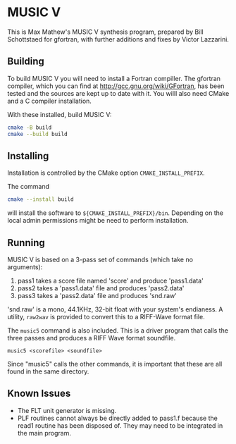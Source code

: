 MUSIC V
=================

This is Max Mathew's MUSIC V synthesis program, prepared by
Bill Schottstaed for gfortran, with further
additions and fixes by Victor Lazzarini.

Building
------

To build MUSIC V you will need to install a Fortran compiller. The
gfortran compiler, which you can find at
http://gcc.gnu.org/wiki/GFortran, has been tested and the sources
are kept up to date with it. You willl also need CMake and a C
compiler installation.

With these installed, build MUSIC V:

```sh
cmake -B build
cmake --build build
```

## Installing

Installation is controlled by the CMake option
`CMAKE_INSTALL_PREFIX`.

The command

```sh
cmake --install build
```

will install the software to `${CMAKE_INSTALL_PREFIX}/bin`. Depending
on the local admin permissions might be need to perform installation.


## Running

MUSIC V is based on a 3-pass set of commands (which take no arguments):

1. pass1  takes a score file named 'score' and produce 'pass1.data'
2. pass2  takes a 'pass1.data' file and produces 'pass2.data'
3. pass3  takes a 'pass2.data' file and produces 'snd.raw'

'snd.raw' is a mono, 44.1KHz, 32-bit float with your system's
endianess. A utility, `raw2wav` is provided to convert this to a
RIFF-Wave format file.

The `music5` command is also included. This is a driver program that
calls the three passes and produces a RIFF Wave format
soundfile.

```
music5 <scorefile> <soundfile>
```

Since "music5" calls the other commands, it is
important that these are all found in the same directory.


Known Issues
------

- The FLT unit generator is missing.
- PLF routines cannot always be directly added to pass1.f because the read1
  routine has been disposed of. They may need to be integrated in the main
  program.
